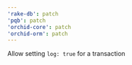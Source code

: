 ```yaml
---
'rake-db': patch
'pqb': patch
'orchid-core': patch
'orchid-orm': patch
---
```


Allow setting `log: true` for a transaction
